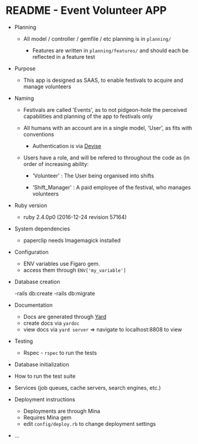 # README - Event Volunteer APP 

* Planning

  - All model / controller / gemfile / etc planning is in `planning/`

    - Features are written in `planning/features/` and should each be reflected in a feature test

* Purpose

  - This app is designed as SAAS, to enable festivals to acquire and manage volunteers

* Naming

  - Festivals are called 'Events', as to not pidgeon-hole the perceived capabilities and planning of the app to festivals only

  - All humans with an account are in a single model, 'User', as fits with conventions

    - Authentication is via [Devise](https://github.com/plataformatec/devise)

  - Users have a role, and will be refered to throughout the code as (in order of increasing ability:

    - 'Volunteer' : The User being organised into shifts

    - 'Shift_Manager' : A paid employee of the festival, who manages volunteers

* Ruby version
  - ruby 2.4.0p0 (2016-12-24 revision 57164)

* System dependencies
  - paperclip needs Imagemagick installed

* Configuration

  - ENV variables use Figaro gem.
  - access them through `ENV['my_variable']`

* Database creation

  -rails db:create
  -rails db:migrate

* Documentation

  - Docs are generated through [Yard](https://github.com/lsegal/yard)
  - create docs via `yardoc`
  - view docs via `yard server` => navigate to localhost:8808 to view

* Testing

  - Rspec - `rspec` to run the tests

* Database initialization

* How to run the test suite

* Services (job queues, cache servers, search engines, etc.)

* Deployment instructions

  - Deployments are through Mina
  - Requires Mina gem
  - edit `config/deploy.rb` to change deployment settings

* ...
